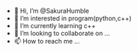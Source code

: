 - 👋 Hi, I’m @SakuraHumble
- 👀 I’m interested in program(python,c++)
- 🌱 I’m currently learning c++
- 💞️ I’m looking to collaborate on ...
- 📫 How to reach me ...

<!---
SakuraHumble/SakuraHumble is a ✨ special ✨ repository because its `README.md` (this file) appears on your GitHub profile.
You can click the Preview link to take a look at your changes.
--->

